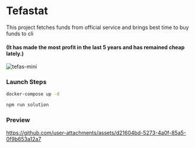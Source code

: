 # Tefastat
 This project fetches funds from official service and brings best time to buy funds to cli
#### (It has made the most profit in the last 5 years and has remained cheap lately.)
 
![tefas-mini](https://github.com/muffinweb/Tefastat/assets/36825498/344273c5-0f95-4c28-a3aa-c91625b52128)

### Launch Steps
```bash
docker-compose up -d
```

```bash
npm run solution
```

### Preview
https://github.com/user-attachments/assets/d21604bd-5273-4a0f-85a5-0f9b653a12a7



